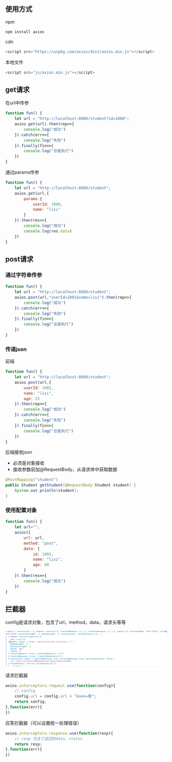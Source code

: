 ## 使用方式

npm

```cmd
npm install axios
```

cdn

```javascript
<script src="https://unpkg.com/axios/dist/axios.min.js"></script>
```

本地文件

```javascript
<script src="js/axios.min.js"></script>
```



## get请求

在url中传参

```javascript
function fun() {
    let url = "http://localhost:8080/student?id=1000";
    axios.get(url).then(rep=>{
        console.log("成功")
    }).catch(err=>{
        console.log("失败")
    }).finally(fin=>{
        console.log("总是执行")
    })
}
```

通过params传参

```javascript
function fun() {
    let url = "http://localhost:8080/student";
    axios.get(url,{
        params:{
            userId: 1000,
            name: "lisi"
        }
    }).then(res=>{
        console.log("成功")
        console.log(res.data)
    })
}
```

## post请求

### 通过字符串传参

```javascript
function fun() {
    let url = "http://localhost:8080/student";
    axios.post(url,"userId=1001&name=lisi").then(rep=>{
        console.log("成功")
    }).catch(err=>{
        console.log("失败")
    }).finally(fin=>{
        console.log("总是执行")
    })
}
```

### 传递json

前端

```javascript
function fun() {
    let url = "http://localhost:8080/student";
    axios.post(url,{        
        userId: 1001,
        name: "lisi",
        age: 25
    }).then(rep=>{
        console.log("成功")
    }).catch(err=>{
        console.log("失败")
    }).finally(fin=>{
        console.log("总是执行")
    })
}
```

后端接收json

* 必须是对象接收
* 接收参数前加@RequestBody，从请求体中获取数据

```java
@PostMapping("student")
public Student getStudent(@RequestBody Student student) {
    System.out.println(student);
}
```

### 使用配置对象

```javascript
function fun() {
    let url="";
    axios({
        url: url,
        method: "post",
        data: {
            id: 1001,
            name: "lisi",
            age: 80
        }
    }).then(res=>{
        console.log("成功")
    })
}
```

## 拦截器

config是请求对象，包含了url，method，data，请求头等等

![image-20220607221245025](axios.assets/image-20220607221245025.png)

请求拦截器

```javascript
axios.interceptors.request.use(function(config){
    // config
    config.url = config.url + "&sex=男";
    return config;
},function(err){
})
```

应答拦截器（可以设置统一处理错误）

```javascript
axios.interceptors.response.use(function(resp){
    // resp 包含了返回的data，status
    return resp;
},function(err){
})
```

